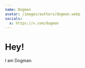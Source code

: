 ```yaml
---
name: Dogman
avatar: /images/authors/dogman.webp
socials:
  x: https://x.com/dogman
---
```


# Hey!

I am Dogman.
